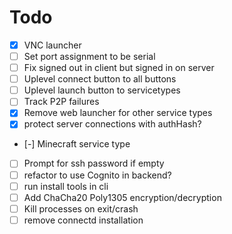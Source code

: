 # Todo

- [x] VNC launcher
- [ ] Set port assignment to be serial
- [ ] Fix signed out in client but signed in on server
- [ ] Uplevel connect button to all buttons
- [ ] Uplevel launch button to servicetypes
- [ ] Track P2P failures
- [x] Remove web launcher for other service types
- [x] protect server connections with authHash?
- [-] Minecraft service type
- [ ] Prompt for ssh password if empty
- [ ] refactor to use Cognito in backend?
- [ ] run install tools in cli
- [ ] Add ChaCha20 Poly1305 encryption/decryption
- [ ] Kill processes on exit/crash
- [ ] remove connectd installation
